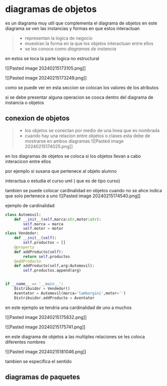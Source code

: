 # diagramas de objetos

es un diagrama muy util que complementa el diagrama de objetos
en este diagrama se ven las instancias y formas en que estos interactuan

>- representan la logica de negocio
>- muestran la forma en la que los objetos interactuan entre ellos
>- se les conoce como *diagramas de instancia*

en estos se toca la parte logica no estructural

![[Pasted image 20240215173105.png]]


![[Pasted image 20240215173249.png]]

como se puede ver en esta seccion se colocan los valores de los atributos

si se debe presentar alguna operacion se cooca
dentro del diagrama de instancia o objetos

## conexion de objetos

>- los objetos se conectan por medio de una linea que es nombrada
>- cuando hay una relacion entre objetos o clases esta debe de mostrarse en ambos diagramas
![[Pasted image 20240215174025.png]]

en los diagramas de objetos se coloca si los objetos llevan a cabo interacicon entre ellos 

por ejemplo si susana que pertenece al objeto alumno 

interactua o estudia el curso uml ( que es de tipo curso)

tambien se puede colocar cardinalidad en objetos
cuando no se ahce indica que solo pertenece a uno
![[Pasted image 20240215174540.png]]

ejemplo de cardinalidad
```python
class Automovil:
	def __init__(self,marca:str,motor:str):
		self.marca = marca
		self.motor = motor
class Vendedor:
	def __init__(self):
		self.productos = []
	@property
	def addProducto(self):
		return self.productos
	@addProducto
	def addProducto(self,arg:Automovil):
		self.productos.append(arg)


if __name__ == '__main__':
	Distribuidor = Vendedor()
	Aventator = Automovil(marca='lamborgini',motor='')
	Distribuidor.addProducto = Aventator
```
en este ejemplo se tendria una cardinalidad de uno a muchos

![[Pasted image 20240215175832.png]]

![[Pasted image 20240215175741.png]]

en este diagrama de objetos a las multiples relaciones se les coloca diferentes nombres



![[Pasted image 20240215181046.png]]

tambien se especifica el sentido

## diagramas de paquetes
